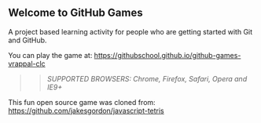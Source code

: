 ## Welcome to GitHub Games

A project based learning activity for people who are getting started with Git and GitHub.

You can play the game at: https://githubschool.github.io/github-games-vrappal-clc

>> _*SUPPORTED BROWSERS*: Chrome, Firefox, Safari, Opera and IE9+_

This fun open source game was cloned from: https://github.com/jakesgordon/javascript-tetris
